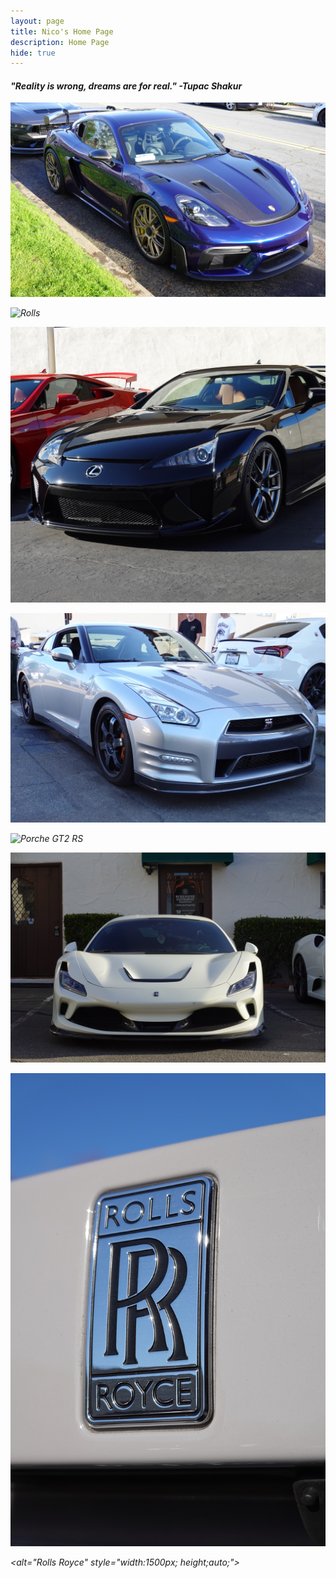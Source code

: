 ```yaml
---
layout: page
title: Nico's Home Page
description: Home Page
hide: true
---
```


#### <i>"Reality is wrong, dreams are for real." -Tupac Shakur<i>


![Porche 718](/CSSE-Nico/images/2222.JPG) 

<img src="/CSSE-Nico/images/DSC00713.JPG" alt="Rolls">

![Lexus LFA](/CSSE-Nico/images/DSC00099.JPG)

![GTR R35](/CSSE-Nico/images/DSC00354.JPG)

![Porche GT2 RS](/CSSE-Nico/images/DSC00713.JPG)

![Ferrari](/CSSE-Nico/images/DSC00636.JPG)

![Rolls Royce](/CSSE-Nico/images/DSC00367.JPG) 

<alt="Rolls Royce" style="width:1500px; height;auto;">

